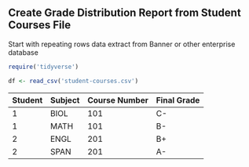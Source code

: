 ## Create Grade Distribution Report from Student Courses File

Start with repeating rows data extract from Banner or other enterprise database

```r
require('tidyverse')

df <- read_csv('student-courses.csv')

```
Student|Subject|Course Number|Final Grade
-------|-------|-------------|-----------
1|BIOL|101|C-
1|MATH|101|B-
2|ENGL|201|B+
2|SPAN|201|A-
